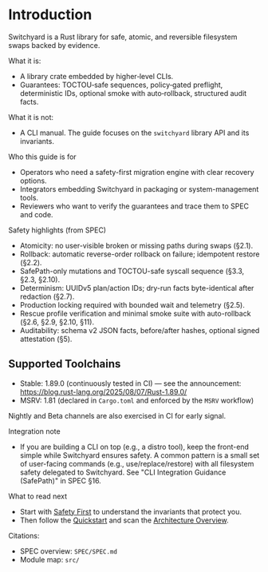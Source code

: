 # Introduction

Switchyard is a Rust library for safe, atomic, and reversible filesystem swaps backed by evidence.

What it is:
- A library crate embedded by higher‑level CLIs.
- Guarantees: TOCTOU‑safe sequences, policy‑gated preflight, deterministic IDs, optional smoke with auto‑rollback, structured audit facts.

What it is not:
- A CLI manual. The guide focuses on the `switchyard` library API and its invariants.

Who this guide is for
- Operators who need a safety-first migration engine with clear recovery options.
- Integrators embedding Switchyard in packaging or system-management tools.
- Reviewers who want to verify the guarantees and trace them to SPEC and code.

Safety highlights (from SPEC)
- Atomicity: no user-visible broken or missing paths during swaps (§2.1).
- Rollback: automatic reverse-order rollback on failure; idempotent restore (§2.2).
- SafePath-only mutations and TOCTOU-safe syscall sequence (§3.3, §2.3, §2.10).
- Determinism: UUIDv5 plan/action IDs; dry-run facts byte-identical after redaction (§2.7).
- Production locking required with bounded wait and telemetry (§2.5).
- Rescue profile verification and minimal smoke suite with auto-rollback (§2.6, §2.9, §2.10, §11).
- Auditability: schema v2 JSON facts, before/after hashes, optional signed attestation (§5).

## Supported Toolchains

- Stable: 1.89.0 (continuously tested in CI) — see the announcement: https://blog.rust-lang.org/2025/08/07/Rust-1.89.0/
- MSRV: 1.81 (declared in `Cargo.toml` and enforced by the `MSRV` workflow)

Nightly and Beta channels are also exercised in CI for early signal.

Integration note
- If you are building a CLI on top (e.g., a distro tool), keep the front-end simple while Switchyard ensures safety. A common pattern is a small set of user-facing commands (e.g., use/replace/restore) with all filesystem safety delegated to Switchyard. See "CLI Integration Guidance (SafePath)" in SPEC §16.

What to read next
- Start with [Safety First](safety-first.md) to understand the invariants that protect you.
- Then follow the [Quickstart](quickstart.md) and scan the [Architecture Overview](architecture.md).

Citations:
- SPEC overview: `SPEC/SPEC.md`
- Module map: `src/`
